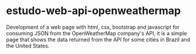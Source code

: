 # estudo-web-api-openweathermap
Development of a web page with html, css, bootstrap and javascript for consuming JSON from the OpenWeatherMap company's API, it is a simple page that shows the data returned from the API for some cities in Brazil and the United States.
